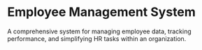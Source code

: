 # Employee Management System


A comprehensive system for managing employee data, tracking performance, and simplifying HR tasks within an organization.
